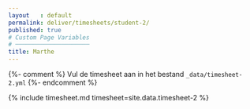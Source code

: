 ```yaml
---
layout   : default
permalink: deliver/timesheets/student-2/
published: true
# Custom Page Variables
# ─────────────────────
title: Marthe
---
```

{%- comment %}
Vul de timesheet aan in het bestand `_data/timesheet-2.yml`
{%- endcomment %}

{% include timesheet.md timesheet=site.data.timesheet-2 %}